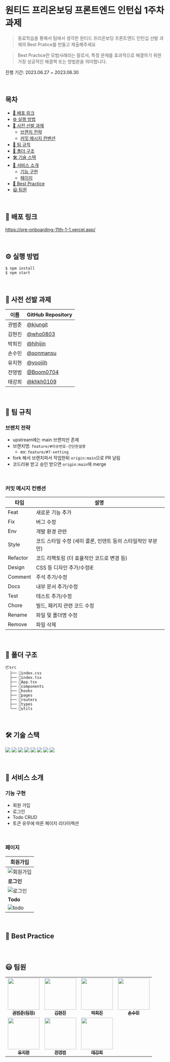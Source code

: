 # 원티드 프리온보딩 프론트엔드 인턴십 1주차 과제 
> 동료학습을 통해서 팀에서 생각한 원티드 프리온보딩 프론트엔드 인턴십 선발 과제의 Best Pratice를 만들고 제출해주세요

> Best Practice란 모범사례라는 말로서, 특정 문제를 효과적으로 해결하기 위한 가장 성공적인 해결책 또는 방법론을 의미합니다.

진행 기간: 2023.06.27 ~ 2023.06.30

<br/>

## 목차 
- [🔗 배포 링크](#-배포-링크)
- [⚙️ 실행 방법](#️-실행-방법)
- [🔗 사전 선발 과제](#-사전-선발-과제)
  - [브랜치 전략](#브랜치-전략)
  - [커밋 메시지 컨벤션](#커밋-메시지-컨벤션)
- [🤝 팀 규칙](#-팀-규칙)
- [📂 폴더 구조](#-폴더-구조)
- [🛠️ 기술 스택](#️-기술-스택)
- [📖 서비스 소개](#-서비스-소개)
  - [기능 구현](#기능-구현)
  - [페이지](#페이지)
- [👑 Best Practice](#-best-practice)
- [😃 팀원](#-팀원)

<br/>

## 🔗 배포 링크
https://pre-onboarding-11th-1-1.vercel.app/

<br/>

## ⚙️ 실행 방법

```
$ npm install
$ npm start
```

<br/>

## 🔗 사전 선발 과제
| 이름   | GitHub Repository                                                                 |
| ------ | --------------------------------------------------------------------------------- |
|권범준|[@kjungit](https://github.com/kjungit/wanted-pre-onboarding-frontend)|
|김현진|[@who0803](https://github.com/who0803/wanted-pre-onboarding-frontend)|
|박희진|[@hihijin](https://github.com/hihijin/wanted-pre-onboarding-frontend)|
|손수민|[@sonmansu](https://github.com/sonmansu/wanted-pre-onboarding-frontend)|
|유지현|[@yoojiih](https://github.com/yoojiih/wanted-pre-onboarding-frontend)|
|전영범|[@Boom0704](https://github.com/Boom0704/wanted-pre-onboarding-frontend)|
|태강희|[@khkh0109](https://github.com/khkh0109/wanted-pre-onboarding-frontend)|

<br/>

## 🤝 팀 규칙 
### 브랜치 전략 
- upstream에는 main 브랜치만 존재
- 브랜치명: `feature/#이슈번호-간단한설명`
  - ex: `feature/#7-setting`
- fork 해서 브랜치파서 작업한뒤 `origin:main`으로 PR 날림
- 코드리뷰 받고 승인 받으면 `origin:main`에 merge

<br/>

### 커밋 메시지 컨벤션 
|타입|설명|
| --- | --- |
|Feat| 새로운 기능 추가|
|Fix|버그 수정|
|Env|개발 환경 관련 |
|Style|코드 스타일 수정 (세미 콜론, 인덴트 등의 스타일적인 부분만)|
|Refactor|코드 리팩토링 (더 효율적인 코드로 변경 등)|
|Design|CSS 등 디자인 추가/수정iE|
|Comment|주석 추가/수정|
|Docs|내부 문서 추가/수정|
|Test|테스트 추가/수정|
|Chore|빌드, 패키지 관련 코드 수정|
|Rename|파일 및 폴더명 수정|
|Remove|파일 삭제|

<br/>

## 📂 폴더 구조 
```
📦src
  ├── 📄index.css
  ├── 📄index.tsx
  ├── 📄App.tsx
  ├── 📂components
  ├── 📂hooks
  ├── 📂pages
  ├── 📂routers
  ├── 📂types
  └── 📂utils
```

<br/>

## 🛠️ 기술 스택 
<img src="https://img.shields.io/badge/react-61DAFB?style=for-the-badge&logo=react&logoColor=white"> <img src="https://img.shields.io/badge/typescript-3178C6?style=for-the-badge&logo=typescript&logoColor=white"> <img src="https://img.shields.io/badge/tailwindcss-06B6D4?style=for-the-badge&logo=tailwindcss&logoColor=white"> <img src="https://img.shields.io/badge/axios-5A29E4?style=for-the-badge&logo=axios&logoColor=white"> <img src="https://img.shields.io/badge/eslint-4B32C3?style=for-the-badge&logo=eslint&logoColor=white"> <img src="https://img.shields.io/badge/prettier-F7B93E?style=for-the-badge&logo=prettier&logoColor=white"> <img src="https://img.shields.io/badge/husky-000000?style=for-the-badge&logo=husky&logoColor=white"> <img src="https://img.shields.io/badge/vercel-000000?style=for-the-badge&logo=vercel&logoColor=white"> 

<br/>

## 📖 서비스 소개 
### 기능 구현 
- 회원 가입
- 로그인
- Todo CRUD
- 토큰 유무에 따른 페이지 리다이렉션

<br/>

### 페이지 

|**회원가입**|
| --- |
|![회원가입](https://github.com/khkh0109/frontend-mentor-challenges/assets/77181642/9c9a8120-7b5a-430e-a7ea-d83de3401eb1)|
|**로그인**|
|![로그인](https://github.com/khkh0109/frontend-mentor-challenges/assets/77181642/a6c68a93-31a5-44b7-a4d5-39ae565bdf6a)|
|**Todo**|
|![todo](https://github.com/khkh0109/frontend-mentor-challenges/assets/77181642/bade3616-3715-42f6-9542-87fcbd2f83f7)|


<br/>

## 👑 Best Practice
### 

<br/>

## 😃 팀원 

<table>
  <tbody>
    <tr>
      <td align="center"><a href="https://github.com/kjungit"><img src="https://avatars.githubusercontent.com/u/100064540?v=4" width="100px;" alt=""/><br /><sub><b>권범준(팀장)</b></sub></a><br /></td>
      <td align="center"><a href="https://github.com/who0803"><img src="https://avatars.githubusercontent.com/u/65334125?v=4" width="100px;" alt=""/><br /><sub><b>김현진</b></sub></a><br /></td>
      <td align="center"><a href="https://github.com/hihijin"><img src="https://avatars.githubusercontent.com/u/117073214?v=4" width="100px;" alt=""/><br /><sub><b>박희진</b></sub></a><br /></td>
      <td align="center"><a href="https://github.com/sonmansu"><img src="https://avatars.githubusercontent.com/u/80534651?v=4" width="100px;" alt=""/><br /><sub><b>손수민</b></sub></a><br /></td>
     <tr/>
     <td align="center"><a href="https://github.com/yoojiih"><img src="https://avatars.githubusercontent.com/u/33574807?v=4" width="100px;" alt=""/><br /><sub><b>유지현</b></sub></a><br /></td>
     <td align="center"><a href="https://github.com/Boom0704"><img src="https://avatars.githubusercontent.com/u/126732752?v=4" width="100px;" alt=""/><br /><sub><b>전영범</b></sub></a><br /></td>
     <td align="center"><a href="https://github.com/khkh0109"><img src="https://avatars.githubusercontent.com/u/77181642?v=4" width="100px;" alt=""/><br /><sub><b>태강희</b></sub></a><br /></td>
     <tr/>
  </tbody>
</table>

